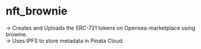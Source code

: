 # nft_brownie
-> Creates and Uploads the ERC-721 tokens on Opensea-marketplace using browine. <br>
-> Uses IPFS to store metadata in Pinata Cloud.
